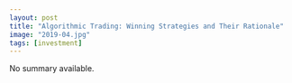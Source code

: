 ```yaml
---
layout: post
title: "Algorithmic Trading: Winning Strategies and Their Rationale"
image: "2019-04.jpg"
tags: [investment]
---
```


No summary available.